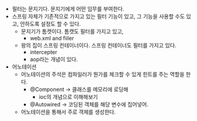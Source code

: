 - 필터는 문지기다. 문지기에게 어떤 임무를 부여한다. 
- 스프링 자체가 기존적으로 가지고 있는 필터 기능이 있고, 그 기능을 사용할 수도 있고, 안하도록 설정도 할 수 있다. 
	- 문지기가 톰캣이다. 톰캣도 필터를 가지고 있고,
		- web.xml and fiiler
	- 왕의 집이 스프링 컨테이너이다. 스프링 컨테이너도 필터를 가지고 있다. 
		- intercepter 
		- aop라는 개념이 있다. 
- 어노테이션 
	- 어노테이션의 주석은 컴파일러가 뭔가를 체크할 수 있게 힌트를 주는 역할을 한다. 
		- @Component -> 클래스를 메모리에 로딩해
			- ioc의 개념으로 이해해보기
		- @Autowired -> 코딩된 객체를 해당 변수에 집어넣어. 
	- 어노테이션을 통해서 주로 객체를 생성한다. 

